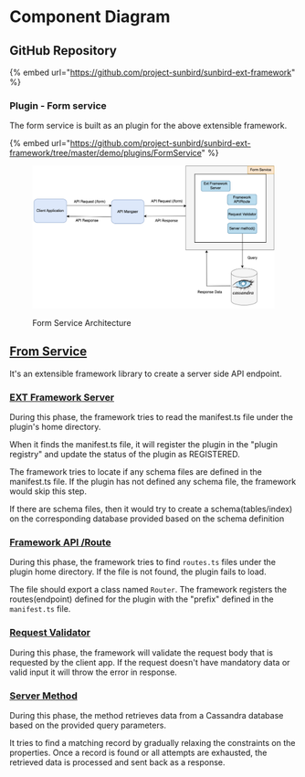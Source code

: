 # Component Diagram

## GitHub Repository&#x20;

{% embed url="https://github.com/project-sunbird/sunbird-ext-framework" %}

### Plugin - Form service

The form service is built as an plugin for the above extensible framework.&#x20;

{% embed url="https://github.com/project-sunbird/sunbird-ext-framework/tree/master/demo/plugins/FormService" %}

<figure><img src="../../../../.gitbook/assets/Screenshot 2023-08-09 at 3.11.47 PM.png" alt=""><figcaption><p>Form Service Architecture</p></figcaption></figure>

## [From Service](https://github.com/project-sunbird/sunbird-ext-framework/blob/master/server/README.md)

It's an extensible framework library to create a server side API endpoint.&#x20;

### [EXT Framework Server](https://github.com/project-sunbird/sunbird-ext-framework/blob/master/demo/plugins/FormService/server/manifest.ts)

During this phase, the framework tries to read the manifest.ts file under the plugin's home directory.&#x20;

When it finds the manifest.ts file, it will register the plugin in the "plugin registry" and update the status of the plugin as REGISTERED.

The framework tries to locate if any schema files are defined in the manifest.ts file. If the plugin has not defined any schema file, the framework would skip this step.

If there are schema files, then it would try to create a schema(tables/index) on the corresponding database provided based on the schema definition

### [Framework API /Route](https://github.com/project-sunbird/sunbird-ext-framework/blob/master/demo/plugins/FormService/server/routes.ts)

During this phase, the framework tries to find `routes.ts` files under the plugin home directory. If the file is not found, the plugin fails to load.&#x20;

The file should export a class named `Router`. The framework registers the routes(endpoint) defined for the plugin with the "prefix" defined in the `manifest.ts` file.

### [Request Validator](https://github.com/project-sunbird/sunbird-ext-framework/blob/master/demo/plugins/FormService/server/RequestValidator/index.ts)

During this phase, the framework will validate the request body that is requested by the client app. If the request doesn't have mandatory data or valid input it will throw the error in response.

### [Server Method](https://github.com/project-sunbird/sunbird-ext-framework/blob/master/demo/plugins/FormService/server/server.ts)

During this phase, the method retrieves data from a Cassandra database based on the provided query parameters.&#x20;

It tries to find a matching record by gradually relaxing the constraints on the properties. Once a record is found or all attempts are exhausted, the retrieved data is processed and sent back as a response.









###

